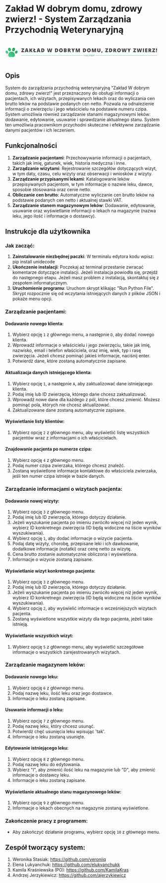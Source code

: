 # Zakład W dobrym domu, zdrowy zwierz! - System Zarządzania Przychodnią Weterynaryjną

![Logo Systemu](/static/logo.png)

## Opis

System do zarządzania przychodnią weterynaryjną "Zakład W dobrym domu, zdrowy zwierz!" jest przeznaczony do obsługi informacji o pacjentach, ich wizytach, przepisywanych lekach oraz do wyliczania cen brutto leków na podstawie podanych cen netto. Pozwala na odnalezienie informacji o zwierzęciu i jego właścicielu na podstawie numeru czipa. System umożliwia również zarządzanie stanami magazynowymi leków: dodawanie, edytowanie, usuwanie i sprawdzanie aktualnego stanu. System ten umożliwia pracownikom przychodni skuteczne i efektywne zarządzanie danymi pacjentów i ich leczeniem.

## Funkcjonalności

1. **Zarządzanie pacjentami**: Przechowywanie informacji o pacjentach, takich jak imię, gatunek, wiek, historia medyczna i inne.
2. **Zarządzanie wizytami**: Rejestrowanie szczegółów dotyczących wizyt, w tym daty, czasu, celu wizyty oraz obserwacji i wniosków z wizyty.
3. **Zarządzanie przypisanymi lekami**: Katalogowanie leków przepisywanych pacjentom, w tym informacje o nazwie leku, dawce, sposobie stosowania oraz cenie netto.
4. **Obliczanie cen brutto**: Automatyczne wyliczanie cen brutto leków na podstawie podanych cen netto i aktualnej stawki VAT.
5. **Zarządzanie stanem magazynowym leków**: Dodawanie, edytowanie, usuwanie oraz wyświetlanie informacji o lekach na magazynie (nazwa leku, jego ilość i informacje o dostawcy). 


## Instrukcje dla użytkownika

### Jak zacząć:
1. **Zainstalowanie niezbędnej paczki**: W terminalu edytora kodu wpisz: pip install unidecode
2. **Ukończenie instalacji**: Poczekaj aż terminal przestanie zwracać komentarze dotyczące instalacji. Jeżeli instalacja powiodła się, przejdź do następnego etapu. Jeżeli masz problem z instalacją, skontaktuj się z zespołem informatycznym.
3. **Uruchomienie programu**: Uruchom skrypt klikając "Run Python File". Skrypt rozpocznie się od wczytania istniejących danych z plików JSON i pokaże menu opcji.

### Zarządzanie pacjentami:

#### Dodawanie nowego klienta:
1. Wybierz opcję `1` z głównego menu, a następnie `D`, aby dodać nowego klienta.
2. Wprowadź informacje o właścicielu i jego zwierzęciu, takie jak imię, nazwisko, email i telefon właściciela, oraz imię, wiek, typ i rasę zwierzęcia. Jeżeli chcesz pominąć jakieś informacje, naciśnij enter.
3. Potwierdź dane, które zostaną automatycznie zapisane.

#### Aktualizacja danych istniejącego klienta:
1. Wybierz opcję `1`, a następnie `A`, aby zaktualizować dane istniejącego klienta.
2. Podaj imię lub ID zwierzęcia, którego dane chcesz zaktualizować.
3. Wprowadź nowe dane dla każdego z pól, które chcesz zmienić. Możesz pominąć pola, których nie chcesz aktualizować.
4. Zaktualizowane dane zostaną automatycznie zapisane.

#### Wyświetlanie listy klientów:
1. Wybierz opcję `2` z głównego menu, aby wyświetlić listę wszystkich pacjentów wraz z informacjami o ich właścicielach.

#### Znajdowanie pacjenta po numerze czipa:
1. Wybierz opcję `4` z głównego menu.
2. Podaj numer czipa zwierzaka, którego chcesz znaleźć.
3. Zostaną wyświetlone informacje kontaktowe do właściciela zwierzaka, jeśli ten numer czipa istnieje w bazie danych.

### Zarządzanie informacjami o wizytach pacjenta:

#### Dodawanie nowej wizyty:
1. Wybierz opcję `3` z głównego menu.
2. Podaj imię lub ID zwierzęcia, którego dotyczy działanie.
3. Jeżeli wyszukanie pacjenta po imieniu zwróciło więcej niż jeden wynik, wybierz ID konkretnego zwierzęcia (ID będą widoczne na liście wyników wyszukiwania).
4. Wybierz opcję `1`, aby dodać informacje o wizycie pacjenta.
5. Podaj datę wizyty, chorobę, przepisane leki i ich dawkowanie, dodatkowe informacje (notatki) oraz cenę netto za wizytę.
6. Cena brutto zostanie automatycznie obliczona i wyświetlona. 
7. Informacje o wizycie zostaną zapisane.

#### Wyświetlanie wizyt konkretnego pacjenta:
1. Wybierz opcję `3` z głównego menu.
2. Podaj imię lub ID zwierzęcia, którego dotyczy działanie.
3. Jeżeli wyszukanie pacjenta po imieniu zwróciło więcej niż jeden wynik, wybierz ID konkretnego zwierzęcia (ID będą widoczne na liście wyników wyszukiwania).
4. Wybierz opcję `2`, aby wyświelić informacje o wcześniejszych wizytach pacjenta.
5. Zostaną wyświetlone wszystkie wizyty dla tego pacjenta, jeżeli takie istnieją.

#### Wyświetlanie wszystkich wizyt:
1. Wybierz opcję `5` z głównego menu, aby wyświetlić szczegółowe informacje o wszystkich zarejestrowanych wizytach.

### Zarządzanie magazynem leków:

#### Dodawanie nowego leku:
1. Wybierz opcję `6` z głównego menu.
2. Podaj nazwę leku, ilość leku oraz jego dostawce.
3. Informacje o leku zostaną zapisane.

#### Usuwanie informacji o leku:
1. Wybierz opcję `7` z głównego menu.
2. Podaj nazwę leku, który chcesz usunąć.
3. Potwierdź chęć usunięcia leku wpisując 'tak'.
4. Informacje o leku zostaną usunięte.

#### Edytowanie istniejącego leku:
1. Wybierz opcję `8` z głównego menu.
2. Podaj nazwę leku do edytowania.
3. Wybierz "I", aby zmienić ilość leku na magazynie lub "D", aby zmienić informacje o dostawcy leku.
4. Informacje o leku zostaną zapisane.

#### Wyświetlanie aktualnego stanu magazynowego leków:
1. Wybierz opcję `9` z głównego menu.
2. Informacje o lekach obecnych na magazynie zostaną wyświetlone.

### Zakończenie pracy z programem:

- Aby zakończyć działanie programu, wybierz opcję `10` z głównego menu.

## Zespół tworzący system:
1. Weronika Stasiak: https://github.com/veroniiq 
2. Elena Lukyanchuk: https://github.com/elukyanchukk 
3. Kamila Kraśniewska (PO): https://github.com/KamilaKras
4. Andrzej Jerzykiewicz: https://github.com/ajerzykiewicz
